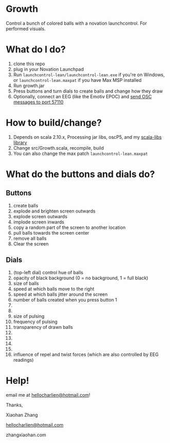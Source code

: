 Growth
======
Control a bunch of colored balls with a novation launchcontrol. For performed visuals.

What do I do?
===========

1. clone this repo
2. plug in your Novation Launchpad
3. Run `launchcontrol-lean/launchcontrol-lean.exe` if you're on Windows, or `launchcontrol-lean.maxpat` if you have Max MSP installed
4. Run growth.jar
5. Press buttons and turn dials to create balls and change how they draw
6. Optionally, connect an EEG (like the Emotiv EPOC) and [send OSC messages to port 57110](https://github.com/derekrazo/emotiv-osc)

How to build/change?
=========
1. Depends on scala 2.10.x, Processing jar libs, oscP5, and my [scala-libs library](https://github.com/hellochar/scala-libs)
2. Change src/Growth.scala, recompile, build
3. You can also change the max patch `launchcontrol-lean.maxpat`

What do the buttons and dials do?
=========

Buttons
------

1. create balls
2. explode and brighten screen outwards
3. explode screen outwards
4. implode screen inwards
5. copy a random part of the screen to another location
6. pull balls towards the screen center
7. remove all balls
8. Clear the screen

Dials
----

1. (top-left dial) control hue of balls
2. opacity of black background (0 = no background, 1 = full black)
3. size of balls
4. speed at which balls move to the right
5. speed at which balls jitter around the screen
6. number of balls created when you press button 1
7.
8.
9. size of pulsing
10. frequency of pulsing
11. transparency of drawn balls
12.
13.
14.
15.
16. influence of repel and twist forces (which are also controlled by EEG readings)


Help!
======

email me at hellocharlien@hotmail.com!



Thanks,

Xiaohan Zhang

hellocharlien@hotmail.com

zhangxiaohan.com
